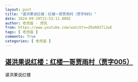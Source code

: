 ```yaml
---
layout: post
title: "谌洪果说红楼：红楼一哥贾雨村（贾字005）"
date: 2024-09-29T22:53:11.000Z
author: 老虎庙 · 虎侃
from: https://www.youtube.com/watch?v=ZOxR037i2wE
tags: [ 老虎庙 ]
comments: True
categories: [ 老虎庙 ]
---
```

<!--1727650391000-->
[谌洪果说红楼：红楼一哥贾雨村（贾字005）](https://www.youtube.com/watch?v=ZOxR037i2wE)
------

<div>
谌洪果说红楼
</div>
